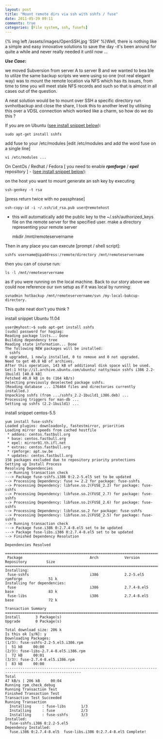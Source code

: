 ```yaml
---
layout: post
title: "Mount remote dirs via ssh with sshfs / fuse"
date: 2011-05-29 09:11
comments: true
categories: [File system, ssh, fusefs]
---
```

{% img left /assets/images/OpenSSH.jpg 'SSH' %}Well, there is nothing like a simple and easy innovative solutions to save the day -it's been around for quite a while and never really needed it until now ...

_**Use Case**_**:**

we moved Subversion from server A to server B and we wanted to bea ble to utilze the same backup scripts we were using so one (not real elegant way) was to mount the remote location via NFS which has its issues, from time to time you will meet stale NFS records and such so that is almost in all cases out of the question.

A neat solution would be to mount over SSH a specific directory run svnhotbackup and close the share, I took this to another level by utilising this over a VDSL connection which worked like a charm, so how do we do this ?

If you are on Ubuntu ([see install snippet below][0]):

    sudo apt-get install sshfs
    

add fuse to your /etc/modules \[edit /etc/modules and add the word fuse on a single line\]

    vi /etc/modules ...
    

<!-- more -->

On CentOs / Redhat / Fedora \[ you need to enable _**rpmforge**_ / _**epel**_ repository \] - ([see install snippet below][1]):

on the host you want to mount generate an ssh key by executing

    ssh-genkey -t rsa 
    

\[press return twice with no passphrase\]

    ssh-copy-id -i ~/.ssh/id_rsa.pub user@remotehost
    

- this will automatically add the public key to the ~/.ssh/authorized\_keys file on the remote server for the specified user. make a directory representing your remote server

    mkdir /mnt/remoteservername
    

Then in any place you can execute \[prompt / shell script\]:

    sshfs username@ipaddress:/remote/directory /mnt/remoteservername
    

then you can of course run:

    ls -l /mnt/remoteservername 
    

as if you were running on the local machine. Back to our story above we could noe reference our svn setup as if it was local by running:

    svnadmin hotbackup /mnt/remoteservername/svn /my-local-bakcup-directory.
    

This quite neat don't you think ?

install snippet Ubuntu 11.04

    user@myhost:~$ sudo apt-get install sshfs
    [sudo] password for hagzag: 
    Reading package lists... Done
    Building dependency tree       
    Reading state information... Done
    The following NEW packages will be installed:
      sshfs
    0 upgraded, 1 newly installed, 0 to remove and 0 not upgraded.
    Need to get 40.8 kB of archives.
    After this operation, 143 kB of additional disk space will be used.
    Get:1 http://il.archive.ubuntu.com/ubuntu/ natty/main sshfs i386 2.2-1build1 [40.8 kB]
    Fetched 40.8 kB in 0s (164 kB/s)
    Selecting previously deselected package sshfs.
    (Reading database ... 176464 files and directories currently installed.)
    Unpacking sshfs (from .../sshfs_2.2-1build1_i386.deb) ...
    Processing triggers for man-db ...
    Setting up sshfs (2.2-1build1) ...
    

install snippet centos-5.5

    yum install fuse-sshfs
    Loaded plugins: downloadonly, fastestmirror, priorities
    Loading mirror speeds from cached hostfile
     * addons: centos.fastbull.org
     * base: centos.fastbull.org
     * epel: mirror01.th.ifl.net
     * extras: centos.fastbull.org
     * rpmforge: apt.sw.be
     * updates: centos.fastbull.org
    158 packages excluded due to repository priority protections
    Setting up Install Process
    Resolving Dependencies
    --> Running transaction check
    ---> Package fuse-sshfs.i386 0:2.2-5.el5 set to be updated
    --> Processing Dependency: fuse >= 2.2 for package: fuse-sshfs
    --> Processing Dependency: libfuse.so.2(FUSE_2.2) for package: fuse-sshfs
    --> Processing Dependency: libfuse.so.2(FUSE_2.7) for package: fuse-sshfs
    --> Processing Dependency: libfuse.so.2(FUSE_2.6) for package: fuse-sshfs
    --> Processing Dependency: libfuse.so.2 for package: fuse-sshfs
    --> Processing Dependency: libfuse.so.2(FUSE_2.5) for package: fuse-sshfs
    --> Running transaction check
    ---> Package fuse.i386 0:2.7.4-8.el5 set to be updated
    ---> Package fuse-libs.i386 0:2.7.4-8.el5 set to be updated
    --> Finished Dependency Resolution
    
    Dependencies Resolved
    
    =======================================================================================================
     Package                               Arch            Version            Repository         Size
    =======================================================================================================
    Installing:
     fuse-sshfs                            i386            2.2-5.el5          rpmforge            51 k
    Installing for dependencies:
     fuse                                  i386            2.7.4-8.el5        base                83 k
     fuse-libs                             i386            2.7.4-8.el5        base                72 k
    
    Transaction Summary
    =======================================================================================================
    Install       3 Package(s)
    Upgrade       0 Package(s)
    
    Total download size: 206 k
    Is this ok [y/N]: y
    Downloading Packages:
    (1/3): fuse-sshfs-2.2-5.el5.i386.rpm                                               |  51 kB     00:00     
    (2/3): fuse-libs-2.7.4-8.el5.i386.rpm                                              |  72 kB     00:01     
    (3/3): fuse-2.7.4-8.el5.i386.rpm                                                   |  83 kB     00:00     
    ---------------------------------------------------------------------------------------------------------
    Total                                                                      47 kB/s | 206 kB     00:04     
    Running rpm_check_debug
    Running Transaction Test
    Finished Transaction Test
    Transaction Test Succeeded
    Running Transaction
      Installing     : fuse-libs       1/3 
      Installing     : fuse            2/3 
      Installing     : fuse-sshfs      3/3 
    Installed:
      fuse-sshfs.i386 0:2.2-5.el5                                                                                                                                                                                  
    Dependency Installed:
      fuse.i386 0:2.7.4-8.el5  fuse-libs.i386 0:2.7.4-8.el5 Complete!
    



[0]: #aptget
[1]: #yum